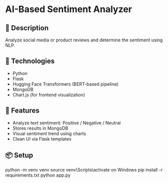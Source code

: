 # AI-Based Sentiment Analyzer
## 🚀 Description
Analyze social media or product reviews and determine the sentiment using NLP.
## 🔧 Technologies
- Python
- Flask
- Hugging Face Transformers (BERT-based pipeline)
- MongoDB
- Chart.js (for frontend visualization)
## 🎯 Features
- Analyze text sentiment: Positive / Negative / Neutral
- Stores results in MongoDB
- Visual sentiment trend using charts
- Clean UI via Flask templates
## 📦 Setup
python -m venv venv
source venv\Scripts\activate on Windows
pip install -r requirements.txt
python app.py

